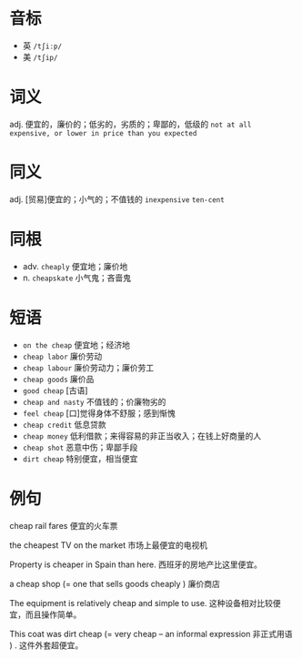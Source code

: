 # 音标

- 英 `/tʃiːp/`
- 美 `/tʃip/`

# 词义

adj. 便宜的，廉价的；低劣的，劣质的；卑鄙的，低级的
`not at all expensive, or lower in price than you expected`

# 同义

adj. [贸易]便宜的；小气的；不值钱的
`inexpensive` `ten-cent`

# 同根

- adv. `cheaply` 便宜地；廉价地
- n. `cheapskate` 小气鬼；吝啬鬼

# 短语

- `on the cheap` 便宜地；经济地
- `cheap labor` 廉价劳动
- `cheap labour` 廉价劳动力；廉价劳工
- `cheap goods` 廉价品
- `good cheap` [古语]
- `cheap and nasty` 不值钱的；价廉物劣的
- `feel cheap` [口]觉得身体不舒服；感到惭愧
- `cheap credit` 低息贷款
- `cheap money` 低利借款；来得容易的非正当收入；在钱上好商量的人
- `cheap shot` 恶意中伤；卑鄙手段
- `dirt cheap` 特别便宜，相当便宜

# 例句

cheap rail fares
便宜的火车票

the cheapest TV on the market
市场上最便宜的电视机

Property is cheaper in Spain than here.
西班牙的房地产比这里便宜。

a cheap shop (= one that sells goods cheaply )
廉价商店

The equipment is relatively cheap and simple to use.
这种设备相对比较便宜，而且操作简单。

This coat was dirt cheap (= very cheap – an informal expression 非正式用语 ) .
这件外套超便宜。


